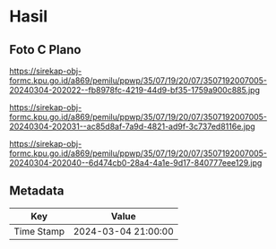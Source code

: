 # Hasil

## Foto C Plano

https://sirekap-obj-formc.kpu.go.id/a869/pemilu/ppwp/35/07/19/20/07/3507192007005-20240304-202022--fb8978fc-4219-44d9-bf35-1759a900c885.jpg

https://sirekap-obj-formc.kpu.go.id/a869/pemilu/ppwp/35/07/19/20/07/3507192007005-20240304-202031--ac85d8af-7a9d-4821-ad9f-3c737ed8116e.jpg

https://sirekap-obj-formc.kpu.go.id/a869/pemilu/ppwp/35/07/19/20/07/3507192007005-20240304-202040--6d474cb0-28a4-4a1e-9d17-840777eee129.jpg


## Metadata

| Key        | Value               |
| ---------- | ------------------- |
| Time Stamp | 2024-03-04 21:00:00 |



